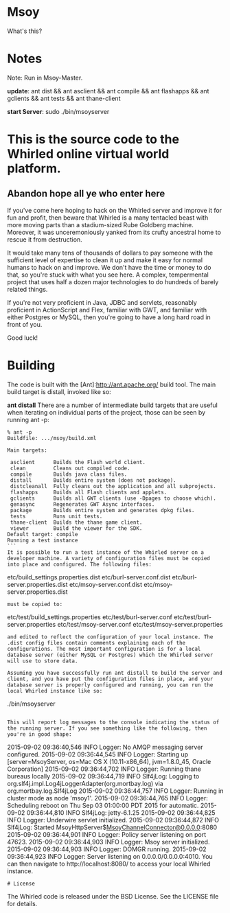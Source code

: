 # Msoy
What's this?

# Notes
Note: Run in Msoy-Master.

**update**: ant dist && ant asclient && ant compile && ant flashapps && ant gclients && ant tests && ant thane-client

**start Server**: sudo ./bin/msoyserver

# This is the source code to the Whirled online virtual world platform.

## Abandon hope all ye who enter here

If you've come here hoping to hack on the Whirled server and improve it for fun and profit, then beware that Whirled is a many tentacled beast with more moving parts than a stadium-sized Rube Goldberg machine. Moreover, it was unceremoniously yanked from its crufty ancestral home to rescue it from destruction.

It would take many tens of thousands of dollars to pay someone with the sufficient level of expertise to clean it up and make it easy for normal humans to hack on and improve. We don't have the time or money to do that, so you're stuck with what you see here. A complex, tempermental project that uses half a dozen major technologies to do hundreds of barely related things.

If you're not very proficient in Java, JDBC and servlets, reasonably proficient in ActionScript and Flex, familiar with GWT, and familiar with either Postgres or MySQL, then you're going to have a long hard road in front of you.

Good luck!

# Building

The code is built with the [Ant]:http://ant.apache.org/ build tool. The main build target is distall, invoked like so:

**ant distall**
There are a number of intermediate build targets that are useful when iterating on individual parts of the project, those can be seen by running ant -p:

````
% ant -p
Buildfile: .../msoy/build.xml

Main targets:

 asclient      Builds the Flash world client.
 clean         Cleans out compiled code.
 compile       Builds java class files.
 distall       Builds entire system (does not package).
 distcleanall  Fully cleans out the application and all subprojects.
 flashapps     Builds all Flash clients and applets.
 gclients      Builds all GWT clients (use -Dpages to choose which).
 genasync      Regenerates GWT Async interfaces.
 package       Builds entire system and generates dpkg files.
 tests         Runs unit tests.
 thane-client  Builds the thane game client.
 viewer        Build the viewer for the SDK.
Default target: compile
Running a test instance
```
It is possible to run a test instance of the Whirled server on a developer machine. A variety of configuration files must be copied into place and configured. The following files:

```` 
etc/build_settings.properties.dist
etc/burl-server.conf.dist
etc/burl-server.properties.dist
etc/msoy-server.conf.dist
etc/msoy-server.properties.dist 
```
must be copied to:
````
etc/test/build_settings.properties
etc/test/burl-server.conf
etc/test/burl-server.properties
etc/test/msoy-server.conf
etc/test/msoy-server.properties
```
and edited to reflect the configuration of your local instance. The .dist config files contain comments explaining each of the configurations. The most important configuration is for a local database server (either MySQL or Postgres) which the Whirled server will use to store data.

Assuming you have successfully run ant distall to build the server and client, and you have put the configuration files in place, and your database server is properly configured and running, you can run the local Whirled instance like so:

```` 
./bin/msoyserver 
```

This will report log messages to the console indicating the status of the running server. If you see something like the following, then you're in good shape:
````
2015-09-02 09:36:40,546 INFO Logger: No AMQP messaging server configured.
2015-09-02 09:36:44,545 INFO Logger: Starting up [server=MsoyServer, os=Mac OS X (10.11-x86_64), jvm=1.8.0_45, Oracle Corporation]
2015-09-02 09:36:44,702 INFO Logger: Running thane bureaus locally
2015-09-02 09:36:44,719 INFO Slf4jLog: Logging to org.slf4j.impl.Log4jLoggerAdapter(org.mortbay.log) via org.mortbay.log.Slf4jLog
2015-09-02 09:36:44,757 INFO Logger: Running in cluster mode as node 'msoy1'.
2015-09-02 09:36:44,765 INFO Logger: Scheduling reboot on Thu Sep 03 01:00:00 PDT 2015 for automatic.
2015-09-02 09:36:44,810 INFO Slf4jLog: jetty-6.1.25
2015-09-02 09:36:44,825 INFO Logger: Underwire servlet initialized.
2015-09-02 09:36:44,872 INFO Slf4jLog: Started MsoyHttpServer$MsoyChannelConnector@0.0.0.0:8080
2015-09-02 09:36:44,901 INFO Logger: Policy server listening on port 47623.
2015-09-02 09:36:44,903 INFO Logger: Msoy server initialized.
2015-09-02 09:36:44,903 INFO Logger: DOMGR running.
2015-09-02 09:36:44,923 INFO Logger: Server listening on 0.0.0.0/0.0.0.0:4010.
You can then navigate to http://localhost:8080/ to access your local Whirled instance.
```
# License
````
The Whirled code is released under the BSD License. See the LICENSE file for details.
```
